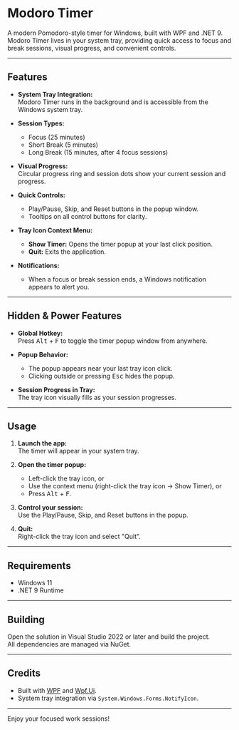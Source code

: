 ﻿# Modoro Timer

A modern Pomodoro-style timer for Windows, built with WPF and .NET 9.  
Modoro Timer lives in your system tray, providing quick access to focus and break sessions, visual progress, and convenient controls.

---

## Features

- **System Tray Integration:**  
  Modoro Timer runs in the background and is accessible from the Windows system tray.

- **Session Types:**  
  - Focus (25 minutes)  
  - Short Break (5 minutes)  
  - Long Break (15 minutes, after 4 focus sessions)

- **Visual Progress:**  
  Circular progress ring and session dots show your current session and progress.

- **Quick Controls:**  
  - Play/Pause, Skip, and Reset buttons in the popup window.
  - Tooltips on all control buttons for clarity.

- **Tray Icon Context Menu:**  
  - **Show Timer:** Opens the timer popup at your last click position.
  - **Quit:** Exits the application.

- **Notifications:**  
  - When a focus or break session ends, a Windows notification appears to alert you.

---

## Hidden & Power Features

- **Global Hotkey:**  
  Press <kbd>Alt</kbd> + <kbd>F</kbd> to toggle the timer popup window from anywhere.

- **Popup Behavior:**  
  - The popup appears near your last tray icon click.
  - Clicking outside or pressing <kbd>Esc</kbd> hides the popup.

- **Session Progress in Tray:**  
  The tray icon visually fills as your session progresses.

---

## Usage

1. **Launch the app:**  
   The timer will appear in your system tray.

2. **Open the timer popup:**  
   - Left-click the tray icon, or  
   - Use the context menu (right-click the tray icon → Show Timer), or  
   - Press <kbd>Alt</kbd> + <kbd>F</kbd>.

3. **Control your session:**  
   Use the Play/Pause, Skip, and Reset buttons in the popup.

4. **Quit:**  
   Right-click the tray icon and select "Quit".

---

## Requirements

- Windows 11
- .NET 9 Runtime

---

## Building

Open the solution in Visual Studio 2022 or later and build the project.  
All dependencies are managed via NuGet.

---

## Credits

- Built with [WPF](https://learn.microsoft.com/dotnet/desktop/wpf/) and [Wpf.Ui](https://wpfui.lepo.co/).
- System tray integration via `System.Windows.Forms.NotifyIcon`.

---

Enjoy your focused work sessions!
